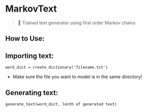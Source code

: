 # MarkovText
> 📖 Trained text generator using first order Markov chains

How to Use:
-------------
## Importing text:

    word_dict = create_dictionary('filename.txt')
  
* Make sure the file you want to model is in the same directory!

## Generating text:

    generate_text(word_dict, lenth of generated text)
